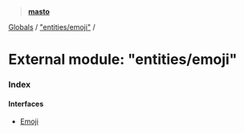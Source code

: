> **[masto](../README.md)**

[Globals](../globals.md) / ["entities/emoji"](_entities_emoji_.md) /

# External module: "entities/emoji"

### Index

#### Interfaces

* [Emoji](../interfaces/_entities_emoji_.emoji.md)